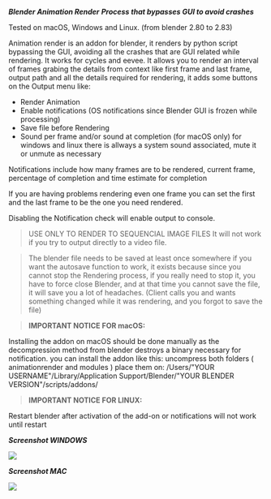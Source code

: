 ***Blender Animation Render***
***Process that bypasses GUI to avoid crashes***

Tested on macOS, Windows and Linux. (from blender 2.80 to 2.83)

Animation render is an addon for blender, it renders by python script bypassing the GUI, avoiding all the crashes that are GUI related while rendering. It works for cycles and eevee. It allows you to render an interval of frames grabing the details from context like first frame and last frame, output path and all the details required for rendering, it adds some buttons on the Output menu like:
- Render Animation
- Enable notifications (OS notifications since Blender GUI is frozen while processing)
- Save file before Rendering
- Sound per frame and/or sound at completion (for macOS only) for windows and linux there is allways a system sound associated, mute it or unmute as necessary

Notifications include how many frames are to be rendered, current frame, percentage of completion and time estimate for completion

If you are having problems rendering even one frame you can set the first and the last frame to be the one you need rendered.

Disabling the Notification check will enable output to console.

>USE ONLY TO RENDER TO SEQUENCIAL IMAGE FILES
It will not work if you try to output directly to a video file.

>The blender file needs to be saved at least once somewhere if you want the autosave function to work, it exists because since you cannot stop the Rendering process, if you really need to stop it, you have to force close Blender, and at that time you cannot save the file, it will save you a lot of headaches. (Client calls you and wants something changed while it was rendering, and you forgot to save the file)

>**IMPORTANT NOTICE FOR macOS:**

Installing the addon on macOS should be done manually as the decompression method from blender destroys a binary necessary for notification.
you can install the addon like this:
uncompress both folders ( animationrender and modules )
place them on:
/Users/"YOUR USERNAME"/Library/Application Support/Blender/"YOUR BLENDER VERSION"/scripts/addons/

>**IMPORTANT NOTICE FOR LINUX:**

Restart blender after activation of the add-on or notifications will not work until restart

***Screenshot WINDOWS***

![](https://raw.githubusercontent.com/thebadking/animationrender/master/screenshots/Screenshot.png)

***Screenshot MAC***

![](https://raw.githubusercontent.com/thebadking/animationrender/master/screenshots/screenshot_macOS.png)
